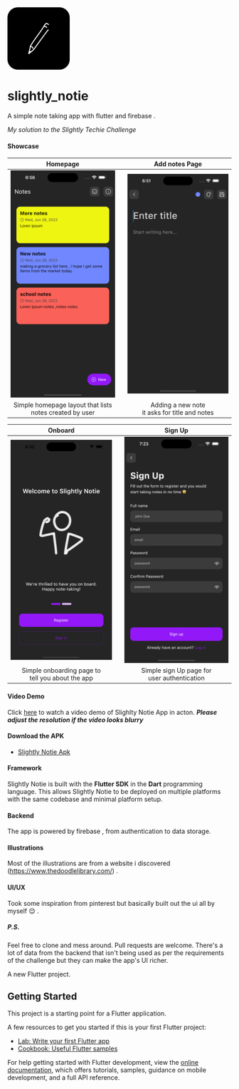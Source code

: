 <img src="images/android_icon.png" width="140">

# slightly_notie

A simple note taking app with flutter and firebase .

*My solution to the Slightly Techie Challenge*

#### Showcase
| Homepage | | Add notes Page |
| :---: | --- | :---: |
| <img src="images/screen_home.png" width="300"> || <img src="images/screen_add.png" width="300"> |
| Simple homepage layout that lists <br> notes created by user || Adding a new note <br> it asks for title and notes |

| Onboard | | Sign Up |
| :---: | --- | :---: |
| <img src="images/screen_onboard.png" width="300"> || <img src="images/screen_auth.png" width="300"> |
| Simple onboarding page to <br> tell you about the app|| Simple sign Up page for  <br> user authentication |



#### Video Demo
Click [here](https://drive.google.com/file/d/16fr7tW1zjWig9TFfHdgnQqjpaLDqV6kb/view?usp=sharing) to watch a video demo of Slighlty Notie App in acton.
__*Please adjust the resolution if the video looks blurry*__

#### Download the APK
- [Slightly Notie Apk](https://drive.google.com/file/d/10CThsevS2m7QxHOVo-UXwCQtyQ7SshaM/view?usp=drive_link)


#### Framework
Slightly Notie is built with the **Flutter SDK** in the **Dart** programming language. This allows Slightly Notie to be deployed on multiple platforms with the same codebase and minimal platform setup.

#### Backend
The app is powered by firebase , from authentication to data storage.

#### Illustrations

Most of the illustrations are from a website i discovered (https://www.thedoodlelibrary.com/) .

#### UI/UX

Took some inspiration from pinterest but basically built out the ui all by myself 😌 .

##### P.S.
Feel free to clone and mess around. Pull requests are welcome. There's a lot of data from the backend that isn't being used as per the requirements of the challenge but they can make the app's UI richer.

A new Flutter project.

## Getting Started

This project is a starting point for a Flutter application.

A few resources to get you started if this is your first Flutter project:

- [Lab: Write your first Flutter app](https://docs.flutter.dev/get-started/codelab)
- [Cookbook: Useful Flutter samples](https://docs.flutter.dev/cookbook)

For help getting started with Flutter development, view the
[online documentation](https://docs.flutter.dev/), which offers tutorials,
samples, guidance on mobile development, and a full API reference.


